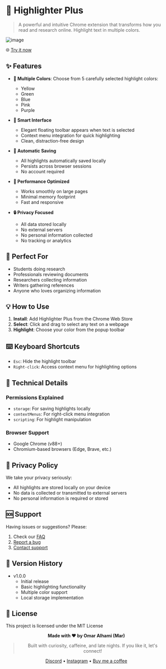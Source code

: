 # 🎨 Highlighter Plus

> A powerful and intuitive Chrome extension that transforms how you read and research online. Highlight text in multiple colors.

![image](https://github.com/user-attachments/assets/d9dadfd0-9b57-44ea-af0d-8f9821f52966)

🌐 [Try it now](https://chromewebstore.google.com/detail/highlighter-plus/jacclkgeimefekmcpcefmbmiecdnbhaf)

## ✨ Features

- **🎨 Multiple Colors**: Choose from 5 carefully selected highlight colors:
  - Yellow
  - Green
  - Blue
  - Pink
  - Purple

- **📱 Smart Interface**
  - Elegant floating toolbar appears when text is selected
  - Context menu integration for quick highlighting
  - Clean, distraction-free design

- **💾 Automatic Saving**
  - All highlights automatically saved locally
  - Persists across browser sessions
  - No account required

- **🚀 Performance Optimized**
  - Works smoothly on large pages
  - Minimal memory footprint
  - Fast and responsive

- **🔒 Privacy Focused**
  - All data stored locally
  - No external servers
  - No personal information collected
  - No tracking or analytics

## 🎯 Perfect For

- Students doing research
- Professionals reviewing documents
- Researchers collecting information
- Writers gathering references
- Anyone who loves organizing information

## 💡 How to Use

1. **Install**: Add Highlighter Plus from the Chrome Web Store
2. **Select**: Click and drag to select any text on a webpage
3. **Highlight**: Choose your color from the popup toolbar

## ⌨️ Keyboard Shortcuts

- `Esc`: Hide the highlight toolbar
- `Right-click`: Access context menu for highlighting options

## 🔧 Technical Details

### Permissions Explained
- `storage`: For saving highlights locally
- `contextMenus`: For right-click menu integration
- `scripting`: For highlight manipulation

### Browser Support
- Google Chrome (v88+)
- Chromium-based browsers (Edge, Brave, etc.)

## 📝 Privacy Policy

We take your privacy seriously:
- All highlights are stored locally on your device
- No data is collected or transmitted to external servers
- No personal information is required or stored

## 🆘 Support

Having issues or suggestions? Please:
1. Check our [FAQ](docs/FAQ.md)
2. [Report a bug](https://github.com/only-mar/highlighter-plus/issues)
3. [Contact support](mailto:omar.alhami@outlook.com)


## 🌟 Version History

- v1.0.0
  - Initial release
  - Basic highlighting functionality
  - Multiple color support
  - Local storage implementation



## 📄 License

This project is licensed under the MIT License

<div align="center">
  
**Made with ❤️ by Omar Alhami (Mar)**
> Built with curiosity, caffeine, and late nights. If you like it, let's connect!

[Discord](https://discord.gg/tr9BR9ZCrA) • [Instagram](https://www.instagram.com/16.72/) • [Buy me a coffee](https://buymeacoffee.com/onlymar)

</div>
